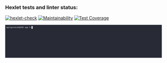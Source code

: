 ### Hexlet tests and linter status:
[![hexlet-check](https://github.com/egolgovskikh/java-project-71/actions/workflows/hexlet-check.yml/badge.svg)](https://github.com/egolgovskikh/java-project-71/actions/workflows/hexlet-check.yml)
[![Maintainability](https://api.codeclimate.com/v1/badges/eb8457321dffacae0e5d/maintainability)](https://codeclimate.com/github/egolgovskikh/java-project-71/maintainability)
[![Test Coverage](https://api.codeclimate.com/v1/badges/eb8457321dffacae0e5d/test_coverage)](https://codeclimate.com/github/egolgovskikh/java-project-71/test_coverage)

![Help and compare json](gifs/exampleOfWork.gif)
